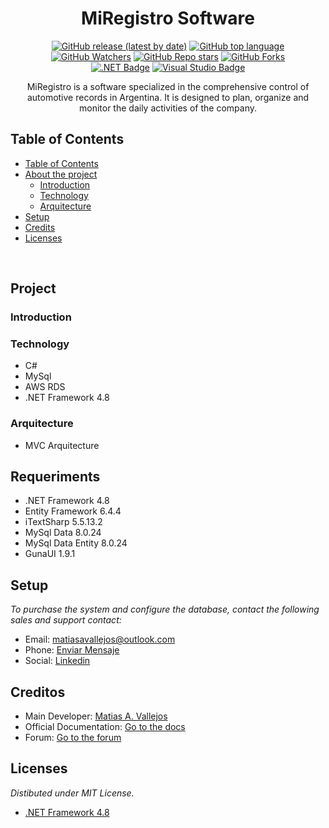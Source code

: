 <h1 align="center"> MiRegistro Software </h1>
  
<div align="center">

[![GitHub release (latest by date)](https://img.shields.io/github/v/release/matiasvallejosdev/miregistro-software?color=4cc51e)](https://github.com/matiasvallejosdev/AR-Covid-Interactive-Visualizer)
[![GitHub top language](https://img.shields.io/github/languages/top/matiasvallejosdev/miregistro-software?color=1081c2)](https://github.com/matiasvallejosdev/AR-Covid-Interactive-Visualizer/search?l=c%23)
[![GitHub Watchers](https://img.shields.io/github/watchers/matiasvallejosdev/miregistro-software?color=4cc51e)](https://github.com/matiasvallejosdev/AR-Covid-Interactive-Visualizer/watchers)
[![GitHub Repo stars](https://img.shields.io/github/stars/matiasvallejosdev/miregistro-software?color=4cc51e)](https://github.com/matiasvallejosdev/AR-Covid-Interactive-Visualizer/stargazers)
[![GitHub Forks](https://img.shields.io/github/forks/matiasvallejosdev/miregistro-software?color=4cc51e)](https://github.com/matiasvallejosdev/AR-Covid-Interactive-Visualizer/network/members)
<br />
[![.NET Badge](http://img.shields.io/badge/.NET-5C2D91?logo=dot-net&logoColor=white)](https://dotnet.microsoft.com/download/dotnet-framework/net48)
[![Visual Studio Badge](http://img.shields.io/badge/-Visual_Studio_2019-5C2D91?logo=visual-studio&link=https://visualstudio.microsoft.com/)](https://visualstudio.microsoft.com/)

</div>
  <p align="center">
MiRegistro is a software specialized in the comprehensive control of automotive records in Argentina. It is designed to plan, organize and monitor the daily activities of the company.
<br />

## Table of Contents

- [Table of Contents](#table-of-contents)
- [About the project](#project)
    - [Introduction](#introduction)
    - [Technology](#technology)
    - [Arquitecture](#arquitecture)
- [Setup](#setup)
- [Credits](#credits)
- [Licenses](#licenses)
<br />
  
## Project
### Introduction

### Technology

- C#
- MySql
- AWS RDS
- .NET Framework 4.8
### Arquitecture

- MVC Arquitecture
## Requeriments

- .NET Framework 4.8
- Entity Framework 6.4.4
- iTextSharp 5.5.13.2
- MySql Data 8.0.24
- MySql Data Entity 8.0.24
- GunaUI 1.9.1

## Setup

_To purchase the system and configure the database, contact the following sales and support contact:_

- Email: matiasavallejos@outlook.com
- Phone: [Enviar Mensaje](https://api.whatsapp.com/send?phone=3492593341&text=Hola,%20quiero%20comprar%20el%20sistema%20MiRegistroSoftware)
- Social: [Linkedin](https://www.linkedin.com/in/matiasvallejos/)

## Creditos

- Main Developer: [Matias A. Vallejos](https://www.linkedin.com/in/matiasvallejos/)
- Official Documentation: [Go to the docs]()
- Forum: [Go to the forum]()

## Licenses
_Distibuted under MIT License._

- [.NET Framework 4.8](https://www.microsoft.com/web/webpi/eula/net_library_eula_enu.htm)